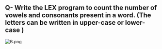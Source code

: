 ## Q- Write the LEX program to count the number of vowels and consonants present in a word. (The letters can be written in upper-case or lower-case )

![B.png](https://github.com/Tan12d/Oracle-Database-Problems/assets/100254217/b301f9a3-cc04-4228-bd21-140823c9dd89)
